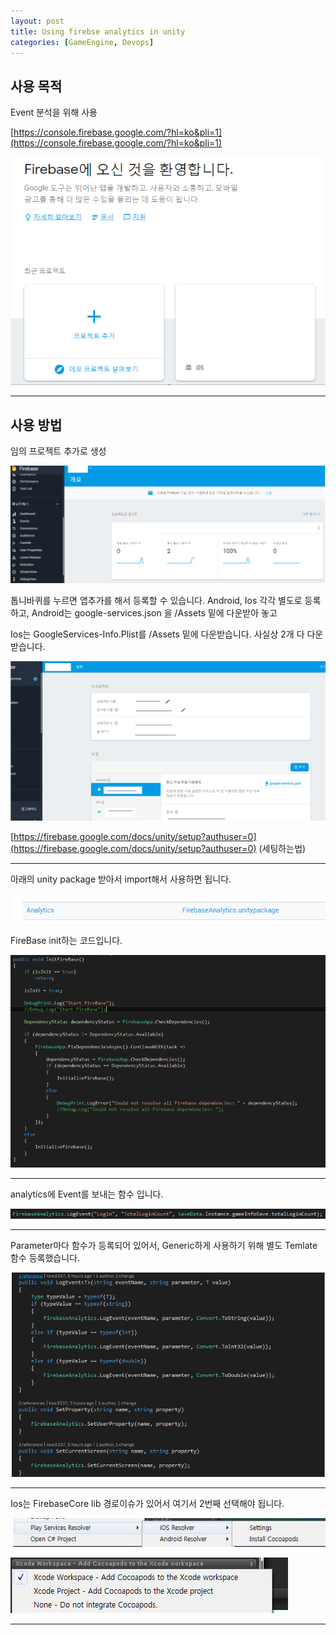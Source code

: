 ```yaml
---
layout: post
title: Using firebse analytics in unity
categories: [GameEngine, Devops]
---
```


## 사용 목적

Event 분석을 위해 사용

[https://console.firebase.google.com/?hl=ko&pli=1](https://console.firebase.google.com/?hl=ko&pli=1)

![](/assets/images/2019-10-10-Unity에%20FireBase%20넣기/2019-10-10-14-08-53.png)

***

## 사용 방법

임의 프로젝트 추가로 생성

![](/assets/images/2019-10-10-Unity에%20FireBase%20넣기/2019-10-10-14-09-40.png)

톱니바퀴를 누르면 앱추가를 해서 등록할 수 있습니다. Android, Ios 각각 별도로 등록하고, Android는 google-services.json 을 /Assets 밑에 다운받아 놓고

Ios는 GoogleServices-Info.Plist를 /Assets 밑에 다운받습니다. 사실상 2개 다 다운받습니다.

![](/assets/images/2019-10-10-Unity에%20FireBase%20넣기/2019-10-10-14-13-12.png)


[https://firebase.google.com/docs/unity/setup?authuser=0](https://firebase.google.com/docs/unity/setup?authuser=0) (세팅하는법)

***

아래의 unity package 받아서 import해서 사용하면 됩니다.

![](/assets/images/2019-10-10-Unity에%20FireBase%20넣기/2019-10-10-14-15-31.png)


FireBase init하는 코드입니다.

![](/assets/images/2019-10-10-Unity에%20FireBase%20넣기/2019-10-10-14-18-06.png)

***

analytics에 Event를 보내는 함수 입니다.

![](/assets/images/2019-10-10-Unity에%20FireBase%20넣기/2019-10-10-14-18-42.png)

***

Parameter마다 함수가 등록되어 있어서, Generic하게 사용하기 위해 별도 Temlate 함수 등록했습니다.

![](/assets/images/2019-10-10-Unity에%20FireBase%20넣기/2019-10-10-14-19-18.png)

***

Ios는 FirebaseCore lib 경로이슈가 있어서 여기서 2번째 선택해야 됩니다.

![](/assets/images/2019-10-10-Unity에%20FireBase(Analytics)%20넣기/2019-11-05-18-10-46.png)

![](/assets/images/2019-10-10-Unity에%20FireBase(Analytics)%20넣기/2019-11-05-18-11-03.png)

***